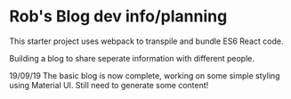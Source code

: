 # Rob's Blog dev info/planning

This starter project uses webpack to transpile and bundle ES6 React code.

Building a blog to share seperate information with different people.


19/09/19
The basic blog is now complete, working on some simple styling using Material UI.
Still need to generate some content!